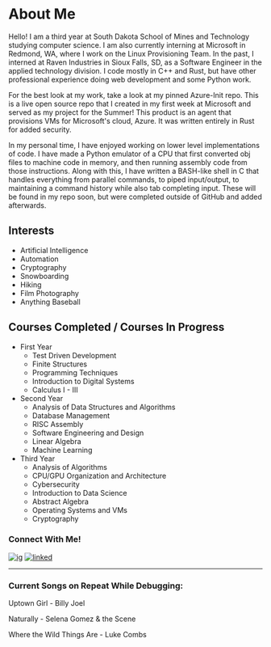 <!---
cadejacobson/cadejacobson is a ✨ special ✨ repository because its `README.md` (this file) appears on your GitHub profile.
You can click the Preview link to take a look at your changes.
--->

# About Me
Hello! I am a third year at South Dakota School of Mines and Technology studying computer science. I am also currently interning at Microsoft in Redmond, WA, where I 
work on the Linux Provisioning Team. In the past, I interned at Raven Industries in Sioux Falls, SD, as a Software Engineer in the applied technology division.
I code mostly in C++ and Rust, but have other professional experience doing web development and some Python work.

For the best look at my work, take a look at my pinned Azure-Init repo. This is a live open source repo that I created in my first week at Microsoft and served
as my project for the Summer! This product is an agent that provisions VMs for Microsoft's cloud, Azure. It was written entirely in Rust for added security.

In my personal time, I have enjoyed working on lower level implementations of code. I have made a Python emulator of a CPU that first converted obj files to 
machine code in memory, and then running assembly code from those instructions. Along with this, I have written a BASH-like shell in C that handles everything
from parallel commands, to piped input/output, to maintaining a command history while also tab completing input. These will be found in my repo soon, but were 
completed outside of GitHub and added afterwards.

## Interests
* Artificial Intelligence
* Automation
* Cryptography
* Snowboarding
* Hiking
* Film Photography
* Anything Baseball

## Courses Completed / Courses In Progress
* First Year
  * Test Driven Development
  * Finite Structures
  * Programming Techniques
  * Introduction to Digital Systems
  * Calculus I - III
* Second Year
  * Analysis of Data Structures and Algorithms
  * Database Management
  * RISC Assembly
  * Software Engineering and Design
  * Linear Algebra
  * Machine Learning
* Third Year
  * Analysis of Algorithms
  * CPU/GPU Organization and Architecture
  * Cybersecurity
  * Introduction to Data Science
  * Abstract Algebra
  * Operating Systems and VMs
  * Cryptography

### Connect With Me!
<!-- Actual text -->

[![ig][1.1]][1]   [![linked][2.1]][2]

[1.1]: https://user-images.githubusercontent.com/91996442/162114571-0defc3f2-de17-439e-8935-e46897fc763e.png
[2.1]: https://user-images.githubusercontent.com/91996442/162114709-f35b048a-8efa-4b86-8074-d299a9006b9d.png


<!-- Links to your social media accounts -->

[1]: https://instagram.com/cadejacobson/
[2]: https://www.linkedin.com/in/cade-jacobson-2782291a5/

- - - -

### Current Songs on Repeat While Debugging:
Uptown Girl - Billy Joel

Naturally - Selena Gomez & the Scene

Where the Wild Things Are - Luke Combs
